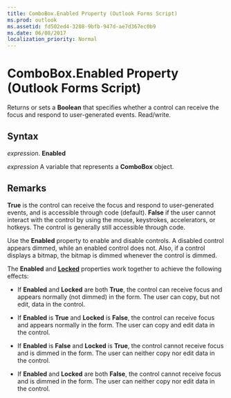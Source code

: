 ```yaml
---
title: ComboBox.Enabled Property (Outlook Forms Script)
ms.prod: outlook
ms.assetid: fd502ed4-3208-9bfb-947d-ae7d367ec0b9
ms.date: 06/08/2017
localization_priority: Normal
---
```



# ComboBox.Enabled Property (Outlook Forms Script)

Returns or sets a  **Boolean** that specifies whether a control can receive the focus and respond to user-generated events. Read/write.


## Syntax

_expression_. **Enabled**

_expression_ A variable that represents a  **ComboBox** object.


## Remarks

 **True** is the control can receive the focus and respond to user-generated events, and is accessible through code (default). **False** if the user cannot interact with the control by using the mouse, keystrokes, accelerators, or hotkeys. The control is generally still accessible through code.

Use the  **Enabled** property to enable and disable controls. A disabled control appears dimmed, while an enabled control does not. Also, if a control displays a bitmap, the bitmap is dimmed whenever the control is dimmed.

The  **Enabled** and **[Locked](Outlook.combobox.locked.md)** properties work together to achieve the following effects:


- If  **Enabled** and **Locked** are both **True**, the control can receive focus and appears normally (not dimmed) in the form. The user can copy, but not edit, data in the control.
    
- If  **Enabled** is **True** and **Locked** is **False**, the control can receive focus and appears normally in the form. The user can copy and edit data in the control.
    
- If  **Enabled** is **False** and **Locked** is **True**, the control cannot receive focus and is dimmed in the form. The user can neither copy nor edit data in the control.
    
- If  **Enabled** and **Locked** are both **False**, the control cannot receive focus and is dimmed in the form. The user can neither copy nor edit data in the control.
    



